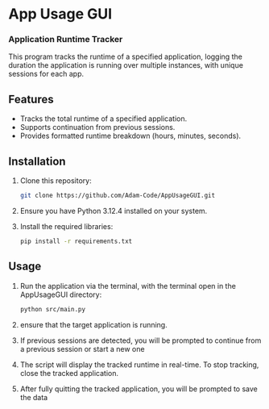 # App Usage GUI
### Application Runtime Tracker

This program tracks the runtime of a specified application, logging the duration the application is running over multiple instances, with unique sessions for each app.

## Features

- Tracks the total runtime of a specified application.
- Supports continuation from previous sessions.
- Provides formatted runtime breakdown (hours, minutes, seconds).

## Installation

1. Clone this repository:
    ```sh
    git clone https://github.com/Adam-Code/AppUsageGUI.git
    ```

2. Ensure you have Python 3.12.4 installed on your system.

3. Install the required libraries:
    ```sh
    pip install -r requirements.txt
    ```

## Usage

1. Run the application via the terminal, with the terminal open in the AppUsageGUI directory:
    ```sh
    python src/main.py
    ```

2. ensure that the target application is running.

3. If previous sessions are detected, you will be prompted to continue from a previous session or start a new one

5. The script will display the tracked runtime in real-time. To stop tracking, close the tracked application.

6. After fully quitting the tracked application, you will be prompted to save the data
